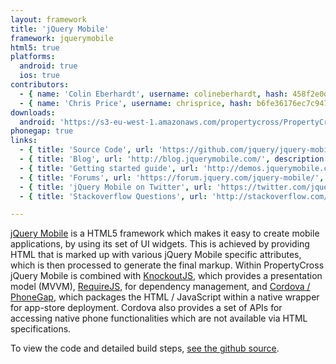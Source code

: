 ```yaml
---
layout: framework
title: 'jQuery Mobile'
framework: jquerymobile
html5: true
platforms:
  android: true
  ios: true
contributors:
  - { name: 'Colin Eberhardt', username: colineberhardt, hash: 458f2e0d08d4114f8b323798cfea141d }
  - { name: 'Chris Price', username: chrisprice, hash: b6fe36176ec7c9475374a5cd3b7bef1a }
downloads:
  android: 'https://s3-eu-west-1.amazonaws.com/propertycross/PropertyCross-jquerymobile-2f27e2e7f5dff03000a70364117d90c08ffe8b78.apk'
phonegap: true
links:
  - { title: 'Source Code', url: 'https://github.com/jquery/jquery-mobile', description: 'The full project source code is available on GitHub.' }
  - { title: 'Blog', url: 'http://blog.jquerymobile.com/', description: 'The official blog contains plenty of useful information about future releases and jQuery mobile features.' }
  - { title: 'Getting started guide', url: 'http://demos.jquerymobile.com/1.2.0/docs/about/getting-started.html', description: 'A detailed guide providing the fundamentals of jQuery mobile development.' }
  - { title: 'Forums', url: 'https://forum.jquery.com/jquery-mobile/', description: 'The official jQuery mobile forum is very active with passionate developers.' }
  - { title: 'jQuery Mobile on Twitter', url: 'https://twitter.com/jquerymobile', description: 'jQuery mobile''s Twitter account is not updated regularly anymore but has lots of useful articles from the past.' }
  - { title: 'Stackoverflow Questions', url: 'http://stackoverflow.com/questions/tagged/jquery-mobile', description: 'A number of questions and answers relating to jQuery mobile on Stackoverflow.' }

---
```


[jQuery Mobile](http://jquerymobile.com) is a HTML5 framework which makes it easy to create mobile applications, by using its set of UI widgets. This is achieved by providing HTML that is marked up with various jQuery Mobile specific attributes, which is then processed to generate the final markup. Within PropertyCross jQuery Mobile is combined with [KnockoutJS](http://knockoutjs.com/), which provides a presentation model (MVVM), [RequireJS](http://requirejs.org/), for dependency management, and [Cordova / PhoneGap](http://phonegap.com/), which packages the HTML / JavaScript within a native wrapper for app-store deployment. Cordova also provides a set of APIs for accessing native phone functionalities which are not available via HTML specifications.

To view the code and detailed build steps, <a href='{{ site.githuburl }}/tree/master/jquerymobile'>see the github source</a>.

